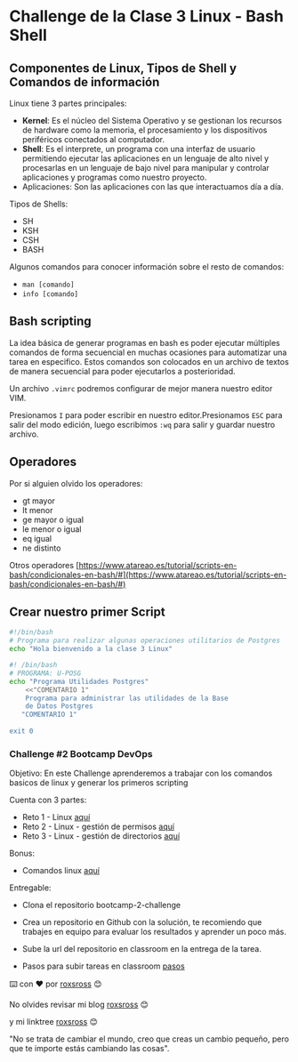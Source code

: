 # Challenge de la Clase 3 Linux - Bash Shell

## ****Componentes de Linux, Tipos de Shell y Comandos de información****

Linux tiene 3 partes principales:

- **Kernel**: Es el núcleo del Sistema Operativo y se gestionan los recursos de hardware como la memoria, el procesamiento y los dispositivos periféricos conectados al computador.
- **Shell**: Es el interprete, un programa con una interfaz de usuario permitiendo ejecutar las aplicaciones en un lenguaje de alto nivel y procesarlas en un lenguaje de bajo nivel para manipular y controlar aplicaciones y programas como nuestro proyecto.
- Aplicaciones: Son las aplicaciones con las que interactuamos día a día.

Tipos de Shells:

- SH
- KSH
- CSH
- BASH

Algunos comandos para conocer información sobre el resto de comandos:

- `man [comando]`
- `info [comando]`

## ****Bash scripting****

La idea básica de generar programas en bash es poder ejecutar múltiples comandos de forma secuencial en muchas ocasiones para automatizar una tarea en especifico. Estos comandos son colocados en un archivo de textos de manera secuencial para poder ejecutarlos a posterioridad.

Un archivo `.vimrc` podremos configurar de mejor manera nuestro editor VIM.

Presionamos `I` para poder escribir en nuestro editor.Presionamos `ESC` para salir del modo edición, luego escribimos `:wq` para salir y guardar nuestro archivo.

## Operadores

Por si alguien olvido los operadores:

- gt mayor
- lt menor
- ge mayor o igual
- le menor o igual
- eq igual
- ne distinto

Otros operadores [https://www.atareao.es/tutorial/scripts-en-bash/condicionales-en-bash/#](https://www.atareao.es/tutorial/scripts-en-bash/condicionales-en-bash/#)

## ****Crear nuestro primer Script****

```bash
#!/bin/bash
# Programa para realizar algunas operaciones utilitarios de Postgres
echo "Hola bienvenido a la clase 3 Linux"
```

```bash
#! /bin/bash
# PROGRAMA: U-POSG
echo "Programa Utilidades Postgres"
    <<"COMENTARIO 1"
    Programa para administrar las utilidades de la Base
    de Datos Postgres
   "COMENTARIO 1"
    
exit 0
```

### Challenge #2 Bootcamp DevOps

Objetivo:
En este Challenge aprenderemos a trabajar con los comandos basicos de linux
y generar los primeros scripting

Cuenta con 3 partes:

- Reto 1 - Linux [aquí](https://github.com/roxsross/bootcamp-2-challenge/tree/master/01/reto1.md)
- Reto 2 - Linux - gestión de permisos [aquí](https://github.com/roxsross/bootcamp-2-challenge/tree/master/02/reto2.md)
- Reto 3 - Linux - gestión de directorios [aquí](https://github.com/roxsross/bootcamp-2-challenge/tree/master/03/reto3.md)


Bonus:
- Comandos linux [aquí](https://github.com/roxsross/bootcamp-2-challenge/tree/master/bonus/comandos_linux.properties) 

Entregable:

- Clona el repositorio bootcamp-2-challenge

- Crea un repositorio en Github con la solución, te recomiendo que trabajes en equipo para evaluar los resultados y aprender un poco más.

- Sube la url del repositorio en classroom en la entrega de la tarea.

- Pasos para subir tareas en classroom [pasos](https://support.google.com/edu/classroom/answer/6020285?hl=es&co=GENIE.Platform%3DDesktop) 

⌨️ con ❤️ por [roxsross](https://github.com/roxsross) 😊

No olvides revisar mi blog [roxsross](https://blog.295devops.com) 😊

y mi linktree [roxsross](https://roxs.295devops.com) 😊

"No se trata de cambiar el mundo, creo que creas un cambio pequeño, pero que te importe estás cambiando las cosas".